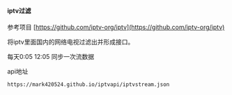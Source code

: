 #### iptv过滤

参考项目 [https://github.com/iptv-org/iptv](https://github.com/iptv-org/iptv)

将iptv里面国内的网络电视过滤出并形成接口。

每天0:05 12:05 同步一次流数据

api地址

`https://mark420524.github.io/iptvapi/iptvstream.json`